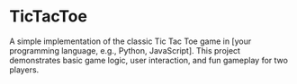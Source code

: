 # TicTacToe
A simple implementation of the classic Tic Tac Toe game in [your programming language, e.g., Python, JavaScript]. This project demonstrates basic game logic, user interaction, and fun gameplay for two players.
